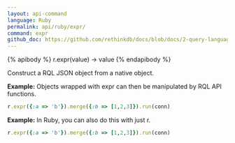 ```yaml
---
layout: api-command 
language: Ruby
permalink: api/ruby/expr/
command: expr 
github_doc: https://github.com/rethinkdb/docs/blob/docs/2-query-language/api/ruby/control-structures/expr.md
---
```


{% apibody %}
r.expr(value) &rarr; value
{% endapibody %}

Construct a RQL JSON object from a native object.

__Example:__ Objects wrapped with expr can then be manipulated by RQL API functions.

```rb
r.expr({:a => 'b'}).merge({:b => [1,2,3]}).run(conn)
```

__Example:__ In Ruby, you can also do this with just r.

```rb
r.expr({:a => 'b'}).merge({:b => [1,2,3]}).run(conn)
```

